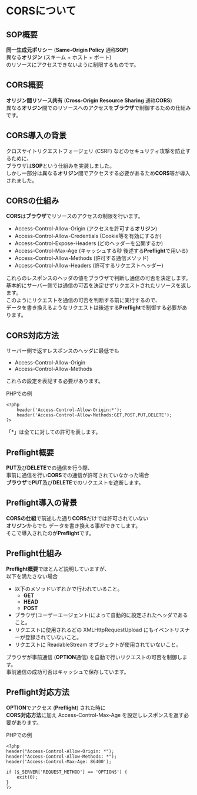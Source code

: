 # CORSについて
## SOP概要
**同一生成元ポリシー** (**Same-Origin Policy** 通称**SOP**)<br>
異なる**オリジン** (スキーム + ホスト + ポート)<br>
のリソースにアクセスできないように制限するものです。<br>

## CORS概要
**オリジン間リソース共有** (**Cross-Origin Resource Sharing** 通称**CORS**)<br>
異なる**オリジン**間でのリソースへのアクセスを**ブラウザ**で制御するための仕組みです。<br>

## CORS導入の背景
クロスサイトリクエストフォージェリ (CSRF) などのセキュリティ攻撃を防止するために、<br>
ブラウザは**SOP**という仕組みを実装しました。<br>
しかし一部分は異なる**オリジン**間でアクセスする必要があるため**CORS**等が導入されました。<br>

## CORSの仕組み
**CORS**は**ブラウザ**でリソースのアクセスの制限を行います。<br>
* Access-Control-Allow-Origin (アクセスを許可する**オリジン**)<br>
* Access-Control-Allow-Credentials (Cookie等を有効にするか)<br>
* Access-Control-Expose-Headers (どのヘッダーを公開するか)<br>
* Access-Control-Max-Age (キャッシュする秒 後述する**Preflight**で用いる)<br>
* Access-Control-Allow-Methods (許可する通信メソッド)<br>
* Access-Control-Allow-Headers (許可するリクエストヘッダー)<br>

これらのレスポンスのヘッダの値をブラウザで判断し通信の可否を決定します。<br>
基本的にサーバー側では通信の可否を決定せずリクエストされたリソースを返します。<br>
このようにリクエストを通信の可否を判断する前に実行するので、<br>
データを書き換えるようなリクエストは後述する**Preflight**で制御する必要があります。<br>

## CORS対応方法
サーバー側で返すレスポンスのヘッダに最低でも<br>
* Access-Control-Allow-Origin<br>
* Access-Control-Allow-Methods<br>

これらの設定を表記する必要があります。<br>

PHPでの例
```
<?php
	header('Access-Control-Allow-Origin:*');
	header('Access-Control-Allow-Methods:GET,POST,PUT,DELETE');
?>
```

「*」は全てに対しての許可を表します。<br>

## Preflight概要
**PUT**及び**DELETE**での通信を行う際、<br>
事前に通信を行い**CORS**での通信が許可されていなかった場合<br>
**ブラウザ**で**PUT**及び**DELETE**でのリクエストを遮断します。<br>

## Preflight導入の背景
**CORSの仕組**で前述した通り**CORS**だけでは許可されていない<br>
**オリジン**からでも
データを書き換える事ができてします。<br>
そこで導入されたのが**Preflight**です。<br>

## Preflight仕組み
**Preflight概要**でほとんど説明していますが、<br>
以下を満たさない場合<br>
- 以下のメソッドいずれかで行われていること。<br>
  - **GET**<br>
  - **HEAD**<br>
  - **POST**<br>
- ブラウザ(ユーザーエージェント)によって自動的に設定されたヘッダであること。<br>
- リクエストに使用されるどの XMLHttpRequestUpload にもイベントリスナーが登録されていないこと。<br>
- リクエストに ReadableStream オブジェクトが使用されていないこと。<br>

ブラウザが事前通信 (**OPTION**通信) を自動で行いリクエストの可否を制御します。<br>
事前通信の成功可否はキャッシュで保存しています。<br>

## Preflight対応方法
**OPTION**でアクセス (**Preflight**) された時に<br> 
**CORS対応方法**に加え Access-Control-Max-Age を設定しレスポンスを返す必要があります。<br>

PHPでの例
```
<?php
header("Access-Control-Allow-Origin: *");
header("Access-Control-Allow-Methods: *");
header('Access-Control-Max-Age: 86400');

if ($_SERVER['REQUEST_METHOD'] == 'OPTIONS') {
	exit(0);
}
?>
```
